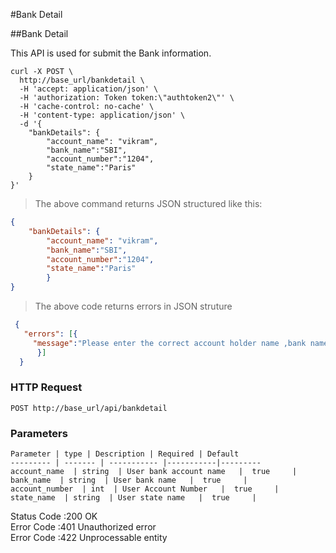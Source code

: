#Bank Detail

##Bank Detail

This API is used for submit the Bank information.

```shell
curl -X POST \
  http://base_url/bankdetail \
  -H 'accept: application/json' \
  -H 'authorization: Token token:\"authtoken2\"' \
  -H 'cache-control: no-cache' \
  -H 'content-type: application/json' \
  -d '{
	"bankDetails": {
		"account_name": "vikram",
		"bank_name":"SBI",
		"account_number":"1204",
		"state_name":"Paris"
	}
}'
```   

>The above command returns JSON structured like this:

```json
{
	"bankDetails": {
		"account_name": "vikram",
		"bank_name":"SBI",
		"account_number":"1204",
		"state_name":"Paris"
		}
}
```
>The above code returns errors in JSON struture 

```json
 {
   "errors": [{
     "message":"Please enter the correct account holder name ,bank name, account number & state name"
      }]
  }
```
### HTTP Request

`POST http://base_url/api/bankdetail`

### Parameters

    Parameter | type | Description | Required |	Default
    --------- | ------- | ----------- |-----------|---------
    account_name  | string  | User bank account name   |  true     |
    bank_name  | string  | User bank name   |  true     |
    account_number  | int  | User Account Number   |  true     |
    state_name  | string  | User state name   |  true     |
    
<aside class="success">Status Code :200 OK </aside>
<aside class="warning">Error Code  :401 Unauthorized error</aside>
<aside class="warning">Error Code  :422 Unprocessable entity</aside>
    
